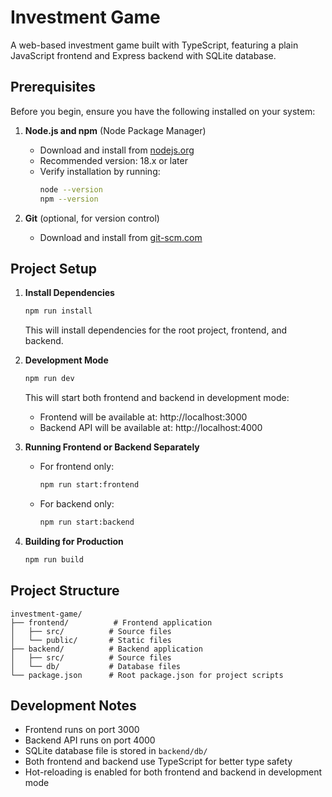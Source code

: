 # Investment Game

A web-based investment game built with TypeScript, featuring a plain JavaScript frontend and Express backend with SQLite database.

## Prerequisites

Before you begin, ensure you have the following installed on your system:

1. **Node.js and npm** (Node Package Manager)
   - Download and install from [nodejs.org](https://nodejs.org/)
   - Recommended version: 18.x or later
   - Verify installation by running:
     ```bash
     node --version
     npm --version
     ```

2. **Git** (optional, for version control)
   - Download and install from [git-scm.com](https://git-scm.com/)

## Project Setup

1. **Install Dependencies**
   ```bash
   npm run install
   ```
   This will install dependencies for the root project, frontend, and backend.

2. **Development Mode**
   ```bash
   npm run dev
   ```
   This will start both frontend and backend in development mode:
   - Frontend will be available at: http://localhost:3000
   - Backend API will be available at: http://localhost:4000

3. **Running Frontend or Backend Separately**
   - For frontend only:
     ```bash
     npm run start:frontend
     ```
   - For backend only:
     ```bash
     npm run start:backend
     ```

4. **Building for Production**
   ```bash
   npm run build
   ```

## Project Structure

```
investment-game/
├── frontend/          # Frontend application
│   ├── src/          # Source files
│   └── public/       # Static files
├── backend/          # Backend application
│   ├── src/          # Source files
│   └── db/           # Database files
└── package.json      # Root package.json for project scripts
```

## Development Notes

- Frontend runs on port 3000
- Backend API runs on port 4000
- SQLite database file is stored in `backend/db/`
- Both frontend and backend use TypeScript for better type safety
- Hot-reloading is enabled for both frontend and backend in development mode
